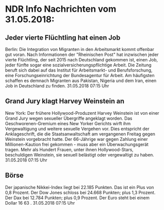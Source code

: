 # NDR Info Nachrichten vom 31.05.2018:


## Jeder vierte Flüchtling hat einen Job
Berlin: Die Integration von Migranten in den Arbeitsmarkt kommt offenbar gut voran. Nach Informationen der "Rheinischen Post" hat inzwischen jeder vierte Flüchtling, der seit 2015 nach Deutschland gekommen ist, einen Job, jeder fünfte sogar eine sozialversicherungspflichtige Arbeit. Die Zeitung beruft sich dabei auf das Institut für Arbeitsmarkt- und Berufsforschung, eine Forschungseinrichtung der Bundesagentur für Arbeit. Am häufigsten schaffen es demnach Migranten aus Pakistan, Nigeria und dem Iran, einen Job in Deutschland zu finden. 31.05.2018 07:15 Uhr 

## Grand Jury klagt Harvey Weinstein an
New York: Der frühere Hollywood-Produzent Harvey Weinstein ist von einer Grand Jury wegen sexueller Übergriffe angeklagt worden. Das Geschworenen-Gremium eines New Yorker Gerichts wirft ihm Vergewaltigung und weitere sexuelle Vergehen vor. Dies entspricht der Anklageschrift, die die Staatsanwaltschaft am vergangenen Freitag gegen Weinstein vorgebracht hatte. Der 66-Jährige war gegen Zahlung einer Millionen-Kaution frei gekommen - muss aber ein Überwachungsgerät tragen. Mehr als Hundert Frauen, unter ihnen Hollywood-Stars, beschuldigen Weinstein, sie sexuell belästigt oder vergewaltigt zu haben. 31.05.2018 07:15 Uhr 

## Börse
Der japanische Nikkei-Index liegt bei  22.185  Punkten. Das ist ein Plus von  0,8  Prozent. Der Dow Jones schloss bei  24.668  Punkten; plus  1,3  Prozent. Der Dax bei  12.784  Punkten; plus  0,9  Prozent. Der Euro steht bei einem Dollar  16 63 . 31.05.2018 07:15 Uhr 
